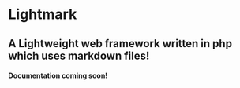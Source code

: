 # Lightmark
A Lightweight web framework written in php which uses markdown files!
------
#### Documentation coming soon!
